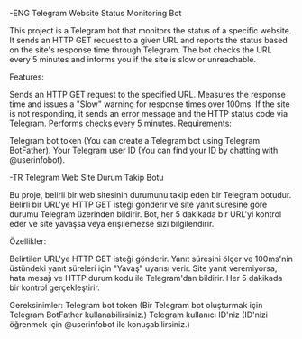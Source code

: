 -ENG
Telegram Website Status Monitoring Bot

This project is a Telegram bot that monitors the status of a specific website. It sends an HTTP GET request to a given URL and reports the status based on the site's response time through Telegram. The bot checks the URL every 5 minutes and informs you if the site is slow or unreachable.

Features:

Sends an HTTP GET request to the specified URL.
Measures the response time and issues a "Slow" warning for response times over 100ms.
If the site is not responding, it sends an error message and the HTTP status code via Telegram.
Performs checks every 5 minutes.
Requirements:

Telegram bot token (You can create a Telegram bot using Telegram BotFather).
Your Telegram user ID (You can find your ID by chatting with @userinfobot).


-TR
Telegram Web Site Durum Takip Botu

Bu proje, belirli bir web sitesinin durumunu takip eden bir Telegram botudur. Belirli bir URL'ye HTTP GET isteği gönderir ve site yanıt süresine göre durumu Telegram üzerinden bildirir. Bot, her 5 dakikada bir URL'yi kontrol eder ve site yavaşsa veya erişilemezse sizi bilgilendirir.

Özellikler:

Belirtilen URL'ye HTTP GET isteği gönderir.
Yanıt süresini ölçer ve 100ms'nin üstündeki yanıt süreleri için "Yavaş" uyarısı verir.
Site yanıt veremiyorsa, hata mesajı ve HTTP durum kodu ile Telegram'dan bildirir.
Her 5 dakikada bir kontrol gerçekleştirir.

Gereksinimler:
Telegram bot token (Bir Telegram bot oluşturmak için Telegram BotFather kullanabilirsiniz.)
Telegram kullanıcı ID'niz (ID'nizi öğrenmek için @userinfobot ile konuşabilirsiniz.)

